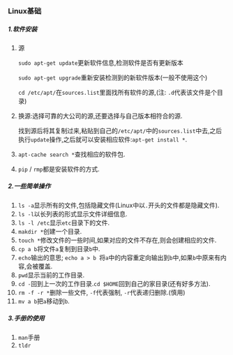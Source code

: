### Linux基础

##### 1.软件安装

1. 源

   `sudo apt-get update`更新软件信息,检测软件是否有更新版本

   `sudo apt-get upgrade`重新安装检测到的新软件版本(一般不使用这个)

   `cd /etc/apt/`在`sources.list`里面找所有软件的源,(注: `.d`代表该文件是个目录)

2. 换源:选择可靠的大公司的源,还要选择与自己版本相符合的源.

   找到源后将其复制过来,粘贴到自己的`/etc/apt/`中的`sources.list`中去,之后执行`update`操作,之后就可以安装相应软件:`apt-get install *`.

3. `apt-cache search *`查找相应的软件包.

4. `pip` / `rmp`都是安装软件的方式.

##### 2.一些简单操作

1. `ls -a`显示所有的文件,包括隐藏文件(Linux中以`.`开头的文件都是隐藏文件).
2. `ls -l`以长列表的形式显示文件详细信息.
3. `ls -l /etc`显示`etc`目录下的文件.
4. `makdir *`创建一个目录.
5. `touch *`修改文件的一些时间,如果对应的文件不存在,则会创建相应的文件.
6. `cp a b`将文件`a`复制到目录`b`中.
7. `echo`输出的意思; `echo a > b `将`a`中的内容重定向输出到`b`中,如果`b`中原来有内容,会被覆盖.
8. `pwd`显示当前的工作目录.
9. `cd -`回到上一次的工作目录.`cd $HOME`回到自己的家目录(还有好多方法).
10. `rm -f -r *`删除一些文件, `-f`代表强制, `-r`代表递归删除.(慎用)
11. `mv a b`把`a`移动到`b`.

##### 3.手册的使用

1. `man`手册
2. `tldr`